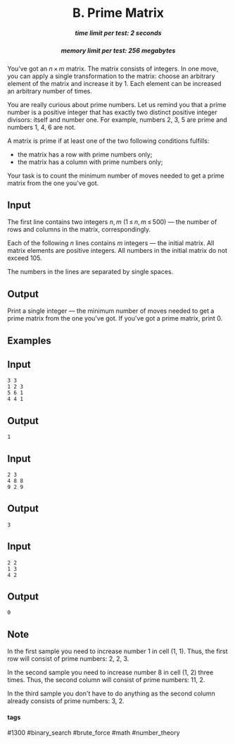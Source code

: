 <h1 style='text-align: center;'> B. Prime Matrix</h1>

<h5 style='text-align: center;'>time limit per test: 2 seconds</h5>
<h5 style='text-align: center;'>memory limit per test: 256 megabytes</h5>

You've got an *n* × *m* matrix. The matrix consists of integers. In one move, you can apply a single transformation to the matrix: choose an arbitrary element of the matrix and increase it by 1. Each element can be increased an arbitrary number of times.

You are really curious about prime numbers. Let us remind you that a prime number is a positive integer that has exactly two distinct positive integer divisors: itself and number one. For example, numbers 2, 3, 5 are prime and numbers 1, 4, 6 are not. 

A matrix is prime if at least one of the two following conditions fulfills:

* the matrix has a row with prime numbers only;
* the matrix has a column with prime numbers only;

Your task is to count the minimum number of moves needed to get a prime matrix from the one you've got.

## Input

The first line contains two integers *n*, *m* (1 ≤ *n*, *m* ≤ 500) — the number of rows and columns in the matrix, correspondingly.

Each of the following *n* lines contains *m* integers — the initial matrix. All matrix elements are positive integers. All numbers in the initial matrix do not exceed 105.

The numbers in the lines are separated by single spaces.

## Output

Print a single integer — the minimum number of moves needed to get a prime matrix from the one you've got. If you've got a prime matrix, print 0.

## Examples

## Input


```
3 3  
1 2 3  
5 6 1  
4 4 1  

```
## Output


```
1  

```
## Input


```
2 3  
4 8 8  
9 2 9  

```
## Output


```
3  

```
## Input


```
2 2  
1 3  
4 2  

```
## Output


```
0  

```
## Note

In the first sample you need to increase number 1 in cell (1, 1). Thus, the first row will consist of prime numbers: 2, 2, 3.

In the second sample you need to increase number 8 in cell (1, 2) three times. Thus, the second column will consist of prime numbers: 11, 2.

In the third sample you don't have to do anything as the second column already consists of prime numbers: 3, 2. 



#### tags 

#1300 #binary_search #brute_force #math #number_theory 